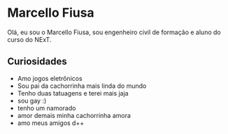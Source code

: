 # Marcello Fiusa

Olá, eu sou o Marcello Fiusa, sou engenheiro civil de formação e aluno do curso do NExT.

## Curiosidades

* Amo jogos eletrônicos
* Sou pai da cachorrinha mais linda do mundo
* Tenho duas tatuagens e terei mais jaja
* sou gay :)
* tenho um namorado
* amor demais minha cachorrinha amora
* amo meus amigos d++